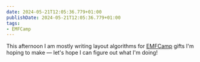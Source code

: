 ```yaml
---
date: 2024-05-21T12:05:36.779+01:00
publishDate: 2024-05-21T12:05:36.779+01:00
tags:
- EMFCamp
---
```


This afternoon I am mostly writing layout algorithms for [EMFCamp](/tags/emfcamp) gifts I'm hoping to make — let's hope I can figure out what I'm doing!
